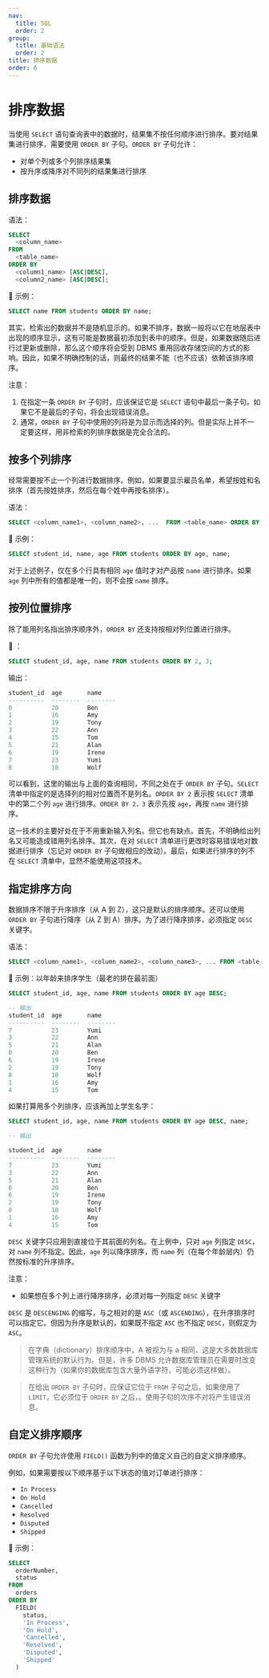 ```yaml
---
nav:
  title: SQL
  order: 2
group:
  title: 基础语法
  order: 2
title: 排序数据
order: 6
---
```


# 排序数据

当使用 `SELECT` 语句查询表中的数据时，结果集不按任何顺序进行排序。要对结果集进行排序，需要使用 `ORDER BY` 子句。`ORDER BY` 子句允许：

- 对单个列或多个列排序结果集
- 按升序或降序对不同列的结果集进行排序

## 排序数据

语法：

```sql
SELECT
  <column_name>
FROM
  <table_name>
ORDER BY
  <column1_name> [ASC|DESC],
  <column2_name> [ASC|DESC];
```

🌰 示例：

```sql
SELECT name FROM students ORDER BY name;
```

其实，检索出的数据并不是随机显示的。如果不排序，数据一般将以它在地层表中出现的顺序显示，这有可能是数据最初添加到表中的顺序。但是，如果数据随后进行过更新或删除，那么这个顺序将会受到 DBMS 重用回收存储空间的方式的影响。因此，如果不明确控制的话，则最终的结果不能（也不应该）依赖该排序顺序。

注意：

1. 在指定一条 `ORDER BY` 子句时，应该保证它是 `SELECT` 语句中最后一条子句。如果它不是最后的子句，将会出现错误消息。
2. 通常，`ORDER BY` 子句中使用的列将是为显示而选择的列。但是实际上并不一定要这样，用非检索的列排序数据是完全合法的。

## 按多个列排序

经常需要按不止一个列进行数据排序。例如，如果要显示雇员名单，希望按姓和名排序（首先按姓排序，然后在每个姓中再按名排序）。

语法：

```sql
SELECT <column_name1>, <column_name2>, ...  FROM <table_name> ORDER BY <column_name1>, <column_name2>, ...;
```

🌰 示例：

```sql
SELECT student_id, name, age FROM students ORDER BY age, name;
```

对于上述例子，仅在多个行具有相同 `age` 值时才对产品按 `name` 进行排序。如果 `age` 列中所有的值都是唯一的，则不会按 `name` 排序。

## 按列位置排序

除了能用列名指出排序顺序外，`ORDER BY` 还支持按相对列位置进行排序。

🌰 ：

```sql
SELECT student_id, age, name FROM students ORDER BY 2, 3;
```

输出：

```sql
student_id  age       name
----------  --------  --------
0           20        Ben
1           16        Amy
2           19        Tony
3           22        Ann
4           15        Tom
5           21        Alan
6           19        Irene
7           23        Yumi
8           18        Wolf
```

可以看到，这里的输出与上面的查询相同，不同之处在于 `ORDER BY` 子句。`SELECT` 清单中指定的是选择列的相对位置而不是列名。`ORDER BY 2` 表示按 `SELECT` 清单中的第二个列 `age` 进行排序。`ORDER BY 2，3` 表示先按 `age`，再按 `name` 进行排序。

这一技术的主要好处在于不用重新输入列名。但它也有缺点。首先，不明确给出列名又可能造成错用列名排序。其次，在对 `SELECT` 清单进行更改时容易错误地对数据进行排序（忘记对 `ORDER BY` 子句做相应的改动）。最后，如果进行排序的列不在 `SELECT` 清单中，显然不能使用这项技术。

## 指定排序方向

数据排序不限于升序排序（从 A 到 Z），这只是默认的排序顺序。还可以使用 `ORDER BY` 子句进行降序（从 Z 到 A）排序。为了进行降序排序，必须指定 `DESC` 关键字。

语法：

```sql
SELECT <column_name1>, <column_name2>, <column_name3>, ... FROM <table_name> ORDER BY <column_name> DESC;
```

🌰 示例：以年龄来排序学生（最老的排在最前面）

```sql
SELECT student_id, age, name FROM students ORDER BY age DESC;

-- 输出
student_id  age       name
----------  --------  --------
7           23        Yumi
3           22        Ann
5           21        Alan
0           20        Ben
6           19        Irene
2           19        Tony
8           18        Wolf
1           16        Amy
4           15        Tom
```

如果打算用多个列排序，应该再加上学生名字：

```sql
SELECT student_id, age, name FROM students ORDER BY age DESC, name;

-- 输出

student_id  age       name
----------  --------  --------
7           23        Yumi
3           22        Ann
5           21        Alan
0           20        Ben
6           19        Irene
2           19        Tony
8           18        Wolf
1           16        Amy
4           15        Tom
```

`DESC` 关键字只应用到直接位于其前面的列名。在上例中，只对 `age` 列指定 `DESC`，对 `name` 列不指定。因此，`age` 列以降序排序，而 `name` 列（在每个年龄层内）仍然按标准的升序排序。

注意：

- 如果想在多个列上进行降序排序，必须对每一列指定 `DESC` 关键字

`DESC` 是 `DESCENGING` 的缩写，与之相对的是 `ASC`（或 `ASCENDING`），在升序排序时可以指定它。但因为升序是默认的，如果既不指定 `ASC` 也不指定 `DESC`，则假定为 `ASC`。

> 在字典（dictionary）排序顺序中，A 被视为与 a 相同，这是大多数数据库管理系统的默认行为。但是，许多 DBMS 允许数据库管理员在需要时改变这种行为（如果你的数据库包含大量外语字符，可能必须这样做）。

> 在给出 `ORDER BY` 子句时，应保证它位于 `FROM` 子句之后。如果使用了 `LIMIT`，它必须位于 `ORDER BY` 之后，。使用子句的次序不对将产生错误消息。

## 自定义排序顺序

`ORDER BY` 子句允许使用 `FIELD()` 函数为列中的值定义自己的自定义排序顺序。

例如，如果需要按以下顺序基于以下状态的值对订单进行排序：

- `In Process`
- `On Hold`
- `Cancelled`
- `Resolved`
- `Disputed`
- `Shipped`

🌰 示例：

```sql
SELECT
  orderNumber,
  status
FROM
  orders
ORDER BY
  FIELD(
    status,
    'In Process',
    'On Hold',
    'Cancelled',
    'Resolved',
    'Disputed',
    'Shipped'
  )
```
